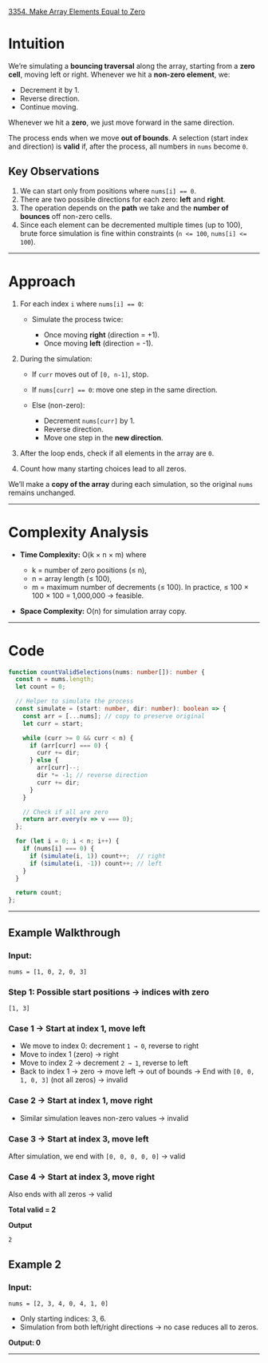 [3354. Make Array Elements Equal to Zero](https://leetcode.com/problems/make-array-elements-equal-to-zero/)

# Intuition

We’re simulating a **bouncing traversal** along the array, starting from a **zero cell**, moving left or right.
Whenever we hit a **non-zero element**, we:

* Decrement it by 1.
* Reverse direction.
* Continue moving.

Whenever we hit a **zero**, we just move forward in the same direction.

The process ends when we move **out of bounds**.
A selection (start index and direction) is **valid** if, after the process, all numbers in `nums` become `0`.

## Key Observations

1. We can start only from positions where `nums[i] == 0`.
2. There are two possible directions for each zero: **left** and **right**.
3. The operation depends on the **path** we take and the **number of bounces** off non-zero cells.
4. Since each element can be decremented multiple times (up to 100), brute force simulation is fine within constraints (`n <= 100`, `nums[i] <= 100`).

---

# Approach

1. For each index `i` where `nums[i] == 0`:

   * Simulate the process twice:

     * Once moving **right** (direction = +1).
     * Once moving **left** (direction = -1).
2. During the simulation:

   * If `curr` moves out of `[0, n-1]`, stop.
   * If `nums[curr] == 0`: move one step in the same direction.
   * Else (non-zero):

     * Decrement `nums[curr]` by 1.
     * Reverse direction.
     * Move one step in the **new direction**.
3. After the loop ends, check if all elements in the array are `0`.
4. Count how many starting choices lead to all zeros.

We’ll make a **copy of the array** during each simulation, so the original `nums` remains unchanged.

---

# Complexity Analysis

* **Time Complexity:**
  O(k × n × m)
  where

  * k = number of zero positions (≤ n),
  * n = array length (≤ 100),
  * m = maximum number of decrements (≤ 100).
    In practice, ≤ 100 × 100 × 100 = 1,000,000 → feasible.

* **Space Complexity:**
  O(n) for simulation array copy.

---

# Code

```typescript
function countValidSelections(nums: number[]): number {
  const n = nums.length;
  let count = 0;

  // Helper to simulate the process
  const simulate = (start: number, dir: number): boolean => {
    const arr = [...nums]; // copy to preserve original
    let curr = start;

    while (curr >= 0 && curr < n) {
      if (arr[curr] === 0) {
        curr += dir;
      } else {
        arr[curr]--;
        dir *= -1; // reverse direction
        curr += dir;
      }
    }

    // Check if all are zero
    return arr.every(v => v === 0);
  };

  for (let i = 0; i < n; i++) {
    if (nums[i] === 0) {
      if (simulate(i, 1)) count++;  // right
      if (simulate(i, -1)) count++; // left
    }
  }

  return count;
};

```

---

## Example Walkthrough

### Input:

```text
nums = [1, 0, 2, 0, 3]
```

### Step 1: Possible start positions → indices with zero

`[1, 3]`

### Case 1 → Start at index 1, move left

* We move to index 0: decrement `1 → 0`, reverse to right
* Move to index 1 (zero) → right
* Move to index 2 → decrement `2 → 1`, reverse to left
* Back to index 1 → zero → move left → out of bounds
  → End with `[0, 0, 1, 0, 3]` (not all zeros) → invalid

### Case 2 → Start at index 1, move right

* Similar simulation leaves non-zero values → invalid

### Case 3 → Start at index 3, move left

After simulation, we end with `[0, 0, 0, 0, 0]` →  valid

### Case 4 → Start at index 3, move right

Also ends with all zeros → valid

**Total valid = 2**

**Output**

```text
2
```


## Example 2

### Input:

```text
nums = [2, 3, 4, 0, 4, 1, 0]
```

* Only starting indices: 3, 6.
* Simulation from both left/right directions → no case reduces all to zeros.

**Output: 0**

---
